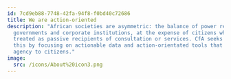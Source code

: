 ```yaml
---
id: 7cd9eb88-7748-42fa-94f8-f0bd40c72686
title: We are action-oriented
description: "African societies are asymmetric: the balance of power rests with
  governments and corporate institutions, at the expense of citizens who are
  treated as passive recipients of consultation or services. CfA seeks to change
  this by focusing on actionable data and action-orientated tools that give
  agency to citizens."
image:
  src: /icons/About%20icon3.png
---
```

